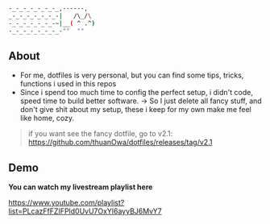 ```bash
-_-_-_-_-_-_-_,------,
_-_-_-_-_-_-_-|   /\_/\
-_-_-_-_-_-_-~|__( ^ .^)
-_-_-_-_-_-_-_-""  ""
```

## About

- For me, dotfiles is very personal, but you can find some tips, tricks,
  functions i used in this repos
- Since i spend too much time to config the perfect setup, i didn't code, speed
  time to build better software. -> So I just delete all fancy stuff, and don't
  give shit about my setup, these i keep for my own make me feel like home,
  cozy.

> if you want see the fancy dotfile, go to v2.1:
> https://github.com/thuanOwa/dotfiles/releases/tag/v2.1

## Demo

**You can watch my livestream playlist here**

<https://www.youtube.com/playlist?list=PLcazFfFZIFPld0UvU7OxYl6ayyBJ6MvY7>
